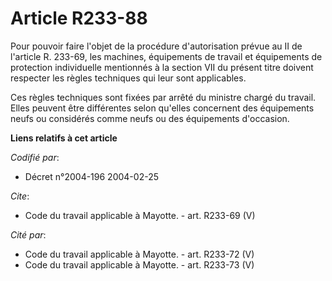 # Article R233-88

Pour pouvoir faire l'objet de la procédure d'autorisation prévue au II de l'article R. 233-69, les machines, équipements de
travail et équipements de protection individuelle mentionnés à la section VII du présent titre doivent respecter les règles
techniques qui leur sont applicables. 

Ces règles techniques sont fixées par arrêté du ministre chargé du travail. Elles peuvent être différentes selon qu'elles
concernent des équipements neufs ou considérés comme neufs ou des équipements d'occasion.

**Liens relatifs à cet article**

_Codifié par_:

  - Décret n°2004-196 2004-02-25

_Cite_:

  - Code du travail applicable à Mayotte. - art. R233-69 (V)

_Cité par_:

  - Code du travail applicable à Mayotte. - art. R233-72 (V)
  - Code du travail applicable à Mayotte. - art. R233-73 (V)
